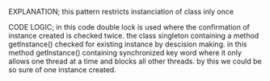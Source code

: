 EXPLANATION;
this pattern restricts instanciation of class inly once

CODE LOGIC;
in this code double lock is used where the confirmation of instance created is checked twice.
the class singleton containing a method getInstance() checked for existing instance by descision making.
in this method getInstance() containing synchronized key word where it only allows one thread at a time and blocks all other threads.
by this we could be so sure of one instance created.
